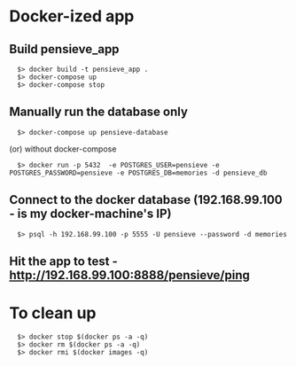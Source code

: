 # Docker-ized app

## Build pensieve_app
```shell
  $> docker build -t pensieve_app .
  $> docker-compose up
  $> docker-compose stop
```

## Manually run the database only
```shell
  $> docker-compose up pensieve-database
```
(or) without docker-compose
```shell
  $> docker run -p 5432  -e POSTGRES_USER=pensieve -e POSTGRES_PASSWORD=pensieve -e POSTGRES_DB=memories -d pensieve_db
```

## Connect to the docker database (192.168.99.100 - is my docker-machine's IP)
```shell
  $> psql -h 192.168.99.100 -p 5555 -U pensieve --password -d memories
```

## Hit the app to test - http://192.168.99.100:8888/pensieve/ping

# To clean up
```shell
  $> docker stop $(docker ps -a -q)
  $> docker rm $(docker ps -a -q)
  $> docker rmi $(docker images -q)
```

